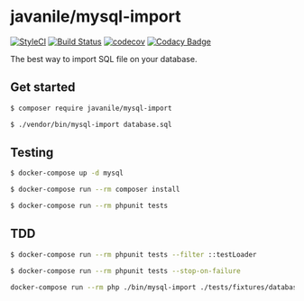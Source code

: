 # javanile/mysql-import

[![StyleCI](https://github.styleci.io/repos/159405453/shield?branch=master)](https://github.styleci.io/repos/159405453)
[![Build Status](https://travis-ci.org/javanile/mysql-import.svg?branch=master)](https://travis-ci.org/javanile/mysql-import)
[![codecov](https://codecov.io/gh/javanile/mysql-import/branch/master/graph/badge.svg)](https://codecov.io/gh/javanile/mysql-import)
[![Codacy Badge](https://api.codacy.com/project/badge/Grade/e3a4ba8d9efe47129a2f74618334ba2e)](https://www.codacy.com/app/francescobianco/mysql-import?utm_source=github.com&amp;utm_medium=referral&amp;utm_content=javanile/mysql-import&amp;utm_campaign=Badge_Grade)

The best way to import SQL file on your database.

## Get started

```bash
$ composer require javanile/mysql-import
```

```bash
$ ./vendor/bin/mysql-import database.sql
```

## Testing

```bash
$ docker-compose up -d mysql
```

```bash
$ docker-compose run --rm composer install
```

```bash
$ docker-compose run --rm phpunit tests
```

## TDD

```bash
$ docker-compose run --rm phpunit tests --filter ::testLoader
```

```bash
$ docker-compose run --rm phpunit tests --stop-on-failure
```

```bash
docker-compose run --rm php ./bin/mysql-import ./tests/fixtures/database.sql -psecret -utest --do-while
```
